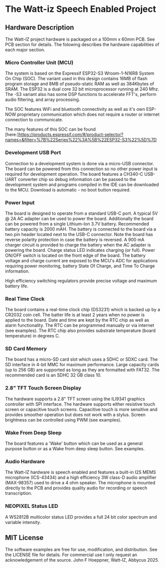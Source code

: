 # The Watt-iz Speech Enabled Project

## Hardware Description
The Watt-IZ project hardware is packaged on a 100mm x 60mm PCB. See PCB section for details. The
folowing describes the hardware capabilities of each major section.

### Micro Controller Unit (MCU) 
The system is based on the Expressif ESP32-S3 Wroom-1-N16R8 System On Chip (SOC). The variant used in this
design contains 16MB of flash program storage and 8MB of pseudo-static RAM as well as 384Kbytes of SRAM. 
The ESP32 is a dual core 32 bit microprocessor running at 240 Mhz. The -S3 variant also has some DSP functions to
accelerate FFT's, perform audio filtering, and array processing.

The SOC features WiFi and bluetooth connectivity as well as it's own ESP-NOW proprietary communication which does 
not require a router or internet connection to communicate.

The many features of this SOC can be found [here:]https://products.espressif.com/#/product-selector?names=&filter=%7B%22Series%22%3A%5B%22ESP32-S3%22%5D%7D

### Development USB Port
Connection to a development system is done via a micro-USB connector. The board can be powered from this connection
so no other power input is required for development operation.
The board features a CH340-C USB-UART converter chip so debug information can be passed to the development system and
programs compiled in the IDE can be downloaded to the MCU. Download is automatic - no boot button required.

### Power Input
The board is designed to operate from a standard USB-C port. A typical 5V @ 2A AC adapter can be used to power the board.
Additionally the board can be powered from a single Lithium-Ion 3.7V battery. Recommended battery capacity is 2000 mAH.
The battery is connected to the board via a two pin header located next to the USB-C connector. Note the board has 
reverse polarity protection in case the battery is reversed.
A 900 mA charger circuit is provided to charge the battery when the AC adapter is powering the board. Charge status 
LED indicates charging (or full). Power ON/OFF switch is located on the front edge of the board.
The battery voltage and charge current are exposed to the MCU's ADC for applications requiring power monitoring, 
battery State Of Charge, and Time To Charge information.

High efficiency switching regulators provide precise voltage and maximum battery life.

### Real Time Clock 
The board contains a real-time clock chip (DS3231) which is backed up by a CR2032 coin cell. The batter life is at least 
2 years when no power is applied to the board.
Date and time are kept by the RTC chip as well as alarm functionality. The RTC can be programmed manually or via internet 
(see examples).
The RTC chip also provides substrate temperature (board temperature) in degrees C.

### SD Card Memory
The board has a micro-SD card slot which uses a SDHC or SDXC card. The SD interface in 4-bit MMC for maximum performance. 
Large capacity cards (up to 256 GB) are supported as long as they are formatted with FAT32. The recommended card is an
SDHC 32 GB class 10. 

### 2.8" TFT Touch Screen Display
The hardware supports a 2.8" TFT screen using the ILI9341 graphics controller with SPI interface.
The hardware supports either resistive touch screen or capacitive touch screens. Capacitive touch is more sensitive 
and provides smoother operation but does not work with a stylus. 
Screen brightness can be controlled using PWM (see examples).

### Wake From Deep Sleep
The board features a 'Wake' button which can be used as a general purpose button or as a Wake from deep sleep button.
See examples.

### Audio Hardware 
The Watt-IZ hardware is speech enabled and features a built-in I2S MEMS microphone (ICS-43434) and a high efficiency 3W class-D 
audio amplifier (MAX-98357) used to drive a 4 ohm speaker. 
The microphone is mounted directly to the PCB and provides quality audio for recording or speech transcription. 

### NEOPIXEL Status LED
A WS2812B multicolor status LED provides a full 24 bit color spectrum and variable intensity.

## MIT License
The software examples are free for use, modification, and distribution. See the LICENSE file for details. For commercial use
I only request an acknowledgement of the source. John F Hoeppner, Watt-IZ, Abbycus 2025.
